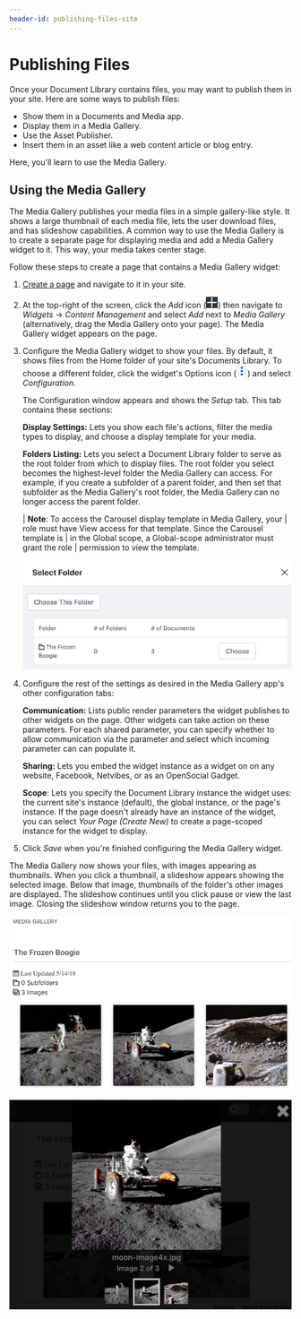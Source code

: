 ```yaml
---
header-id: publishing-files-site
---
```


# Publishing Files

Once your Document Library contains files, you may want to publish them in your
site. Here are some ways to publish files:

-   Show them in a Documents and Media app.
-   Display them in a Media Gallery.
-   Use the Asset Publisher.
-   Insert them in an asset like a web content article or blog entry.

Here, you'll learn to use the Media Gallery. 

## Using the Media Gallery

The Media Gallery publishes your media files in a simple gallery-like style. It
shows a large thumbnail of each media file, lets the user download files, and
has slideshow capabilities. A common way to use the Media Gallery is to create
a separate page for displaying media and add a Media Gallery widget to it. This
way, your media takes center stage. 

Follow these steps to create a page that contains a Media Gallery widget: 

1.  [Create a page](/docs/7-1/user/-/knowledge_base/u/creating-and-managing-pages) 
    and navigate to it in your site. 

2.  At the top-right of the screen, click the *Add* icon
    (![Add](../../../../images/icon-add-app.png)) then navigate to 
    *Widgets* &rarr; *Content Management* and select *Add* next to *Media 
    Gallery* (alternatively, drag the Media Gallery onto your page). The Media 
    Gallery widget appears on the page. 

3.  Configure the Media Gallery widget to show your files. By default, it shows 
    files from the Home folder of your site's Documents Library. To choose a 
    different folder, click the widget's Options icon 
    (![Options](../../../../images/icon-app-options.png)) and select 
    *Configuration*. 

    The Configuration window appears and shows the *Setup* tab. This tab 
    contains these sections: 
 
    **Display Settings:** Lets you show each file's actions, filter the 
    media types to display, and choose a display template for your media. 

    **Folders Listing:** Lets you select a Document Library folder to serve
    as the root folder from which to display files. The root folder you 
    select becomes the highest-level folder the Media Gallery can access. 
    For example, if you create a subfolder of a parent folder, and then set 
    that subfolder as the Media Gallery's root folder, the Media Gallery can 
    no longer access the parent folder. 

    | **Note**: To access the Carousel display template in Media Gallery, your
    | role must have View access for that template. Since the Carousel template is
    | in the Global scope, a Global-scope administrator must grant the role
    | permission to view the template.

    ![Figure 1: You can configure the Media Gallery to use any Documents and Media folder as its root folder.](../../../../images/dm-select-root-folder.png)

4.  Configure the rest of the settings as desired in the Media Gallery app's 
    other configuration tabs: 

    **Communication:** Lists public render parameters the widget publishes 
    to other widgets on the page. Other widgets can take action on these 
    parameters. For each shared parameter, you can specify whether to allow 
    communication via the parameter and select which incoming parameter can 
    can populate it. 

    **Sharing:** Lets you embed the widget instance as a widget on on any 
    website, Facebook, Netvibes, or as an OpenSocial Gadget. 

    **Scope**: Lets you specify the Document Library instance the widget 
    uses: the current site's instance (default), the global instance, or the 
    page's instance. If the page doesn't already have an instance of the 
    widget, you can select *Your Page (Create New)* to create a page-scoped 
    instance for the widget to display. 

5.  Click *Save* when you're finished configuring the Media Gallery widget. 

The Media Gallery now shows your files, with images appearing as thumbnails. 
When you click a thumbnail, a slideshow appears showing the selected image. 
Below that image, thumbnails of the folder's other images are displayed. The 
slideshow continues until you click pause or view the last image. Closing the 
slideshow window returns you to the page. 

![Figure 2: The Media Gallery renders large thumbnail images of media files.](../../../../images/dm-media-gallery.png)

![Figure 3: The Media Gallery's slideshow provides a nice way to view images.](../../../../images/dm-media-gallery-slideshow.png) 
